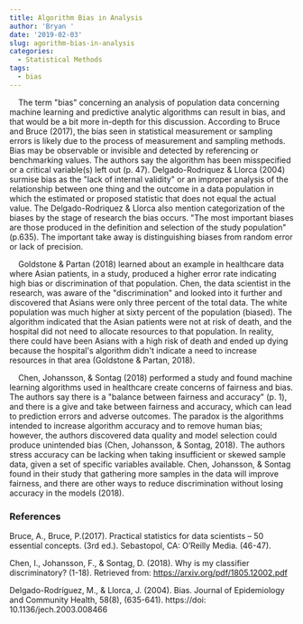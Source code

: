 ```yaml
---
title: Algorithm Bias in Analysis
author: 'Bryan '
date: '2019-02-03'
slug: agorithm-bias-in-analysis
categories:
  - Statistical Methods
tags:
  - bias
---
```


&nbsp;&nbsp;&nbsp;&nbsp;The term "bias" concerning an analysis of population data concerning machine learning and predictive analytic algorithms can result in bias, and that would be a bit more in-depth for this discussion. According to Bruce and Bruce (2017), the bias seen in statistical measurement or sampling errors is likely due to the process of measurement and sampling methods. Bias may be observable or invisible and detected by referencing or benchmarking values. The authors say the algorithm has been misspecified or a critical variable(s) left out (p. 47). Delgado-Rodriquez & Llorca (2004) surmise bias as the "lack of internal validity" or an improper analysis of the relationship between one thing and the outcome in a data population in which the estimated or proposed statistic that does not equal the actual value. The Delgado-Rodriquez & Llorca also mention categorization of the biases by the stage of research the bias occurs. "The most important biases are those produced in the definition and selection of the study population" (p.635). The important take away is distinguishing biases from random error or lack of precision. 

&nbsp;&nbsp;&nbsp;&nbsp;Goldstone & Partan (2018) learned about an example in healthcare data where Asian patients, in a study, produced a higher error rate indicating high bias or discrimination of that population. Chen, the data scientist in the research, was aware of the "discrimination" and looked into it further and discovered that Asians were only three percent of the total data. The white population was much higher at sixty percent of the population (biased). The algorithm indicated that the Asian patients were not at risk of death, and the hospital did not need to allocate resources to that population. In reality, there could have been Asians with a high risk of death and ended up dying because the hospital's algorithm didn't indicate a need to increase resources in that area (Goldstone & Partan, 2018).  

&nbsp;&nbsp;&nbsp;&nbsp;Chen, Johansson, & Sontag (2018) performed a study and found machine learning algorithms used in healthcare create concerns of fairness and bias. The authors say there is a "balance between fairness and accuracy" (p. 1), and there is a give and take between fairness and accuracy, which can lead to prediction errors and adverse outcomes. The paradox is the algorithms intended to increase algorithm accuracy and to remove human bias; however, the authors discovered data quality and model selection could produce unintended bias (Chen, Johansson, & Sontag, 2018). The authors stress accuracy can be lacking when taking insufficient or skewed sample data, given a set of specific variables available. Chen, Johansson, & Sontag found in their study that gathering more samples in the data will improve fairness, and there are other ways to reduce discrimination without losing accuracy in the models (2018).  

### References

Bruce, A., Bruce, P.(2017). Practical statistics for data scientists – 50 essential concepts. (3rd ed.). Sebastopol, CA: O’Reilly Media. (46-47).

Chen, I., Johansson, F., & Sontag, D. (2018). Why is my classifier discriminatory? (1-18). Retrieved from: https://arxiv.org/pdf/1805.12002.pdf

Delgado-Rodríguez, M., & Llorca, J. (2004). Bias. Journal of Epidemiology and Community Health, 58(8), (635-641). https://doi: 10.1136/jech.2003.008466
